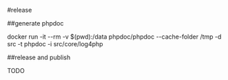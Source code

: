 #release

##generate phpdoc 

docker run -it --rm -v $(pwd):/data phpdoc/phpdoc --cache-folder /tmp -d src -t phpdoc -i src/core/log4php

##release and publish

TODO